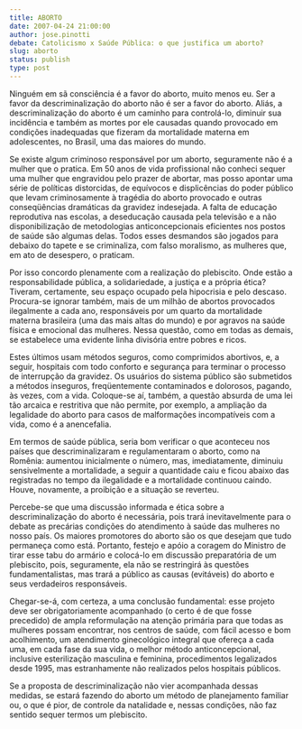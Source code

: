 ```yaml
---
title: ABORTO
date: 2007-04-24 21:00:00
author: jose.pinotti
debate: Catolicismo x Saúde Pública: o que justifica um aborto?
slug: aborto
status: publish 
type: post
---
```


Ninguém em sã consciência é a favor do aborto, muito menos eu. Ser a favor da descriminalização do aborto não é ser a favor do aborto. Aliás, a descriminalização do aborto é um caminho para controlá-lo, diminuir sua incidência e também as mortes por ele causadas quando provocado em condições inadequadas que fizeram da mortalidade materna em adolescentes, no Brasil, uma das maiores do mundo.   
  
Se existe algum criminoso responsável por um aborto, seguramente não é a mulher que o pratica. Em 50 anos de vida profissional não conheci sequer uma mulher que engravidou pelo prazer de abortar, mas posso apontar uma série de políticas distorcidas, de equívocos e displicências do poder público que levam criminosamente à tragédia do aborto provocado e outras conseqüências dramáticas da gravidez indesejada. A falta de educação reprodutiva nas escolas, a deseducação causada pela televisão e a não disponibilização de metodologias anticoncepcionais eficientes nos postos de saúde são algumas delas. Todos esses desmandos são jogados para debaixo do tapete e se criminaliza, com falso moralismo, as mulheres que, em ato de desespero, o praticam.   
  
Por isso concordo plenamente com a realização do plebiscito. Onde estão a responsabilidade pública, a solidariedade, a justiça e a própria ética? Tiveram, certamente, seu espaço ocupado pela hipocrisia e pelo descaso. Procura-se ignorar também, mais de um milhão de abortos provocados ilegalmente a cada ano, responsáveis por um quarto da mortalidade materna brasileira (uma das mais altas do mundo) e por agravos na saúde física e emocional das mulheres. Nessa questão, como em todas as demais, se estabelece uma evidente linha divisória entre pobres e ricos.   
  
Estes últimos usam métodos seguros, como comprimidos abortivos, e, a seguir, hospitais com todo conforto e segurança para terminar o processo de interrupção da gravidez. Os usuários do sistema público são submetidos a métodos inseguros, freqüentemente contaminados e dolorosos, pagando, às vezes, com a vida. Coloque-se aí, também, a questão absurda de uma lei tão arcaica e restritiva que não permite, por exemplo, a ampliação da legalidade do aborto para casos de malformações incompatíveis com a vida, como é a anencefalia.   
  
Em termos de saúde pública, seria bom verificar o que aconteceu nos países que descriminalizaram e regulamentaram o aborto, como na Romênia: aumentou inicialmente o número, mas, imediatamente, diminuiu sensivelmente a mortalidade, a seguir a quantidade caiu e ficou abaixo das registradas no tempo da ilegalidade e a mortalidade continuou caindo. Houve, novamente, a proibição e a situação se reverteu.   
  
Percebe-se que uma discussão informada e ética sobre a descriminalização do aborto é necessária, pois trará inevitavelmente para o debate as precárias condições do atendimento à saúde das mulheres no nosso país. Os maiores promotores do aborto são os que desejam que tudo permaneça como está. Portanto, festejo e apóio a coragem do Ministro de tirar esse tabu do armário e colocá-lo em discussão preparatória de um plebiscito, pois, seguramente, ela não se restringirá às questões fundamentalistas, mas trará a público as causas (evitáveis) do aborto e seus verdadeiros responsáveis.   
  
Chegar-se-á, com certeza, a uma conclusão fundamental: esse projeto deve ser obrigatoriamente acompanhado (o certo é de que fosse precedido) de ampla reformulação na atenção primária para que todas as mulheres possam encontrar, nos centros de saúde, com fácil acesso e bom acolhimento, um atendimento ginecológico integral que ofereça a cada uma, em cada fase da sua vida, o melhor método anticoncepcional, inclusive esterilização masculina e feminina, procedimentos legalizados desde 1995, mas estranhamente não realizados pelos hospitais públicos.   
  
Se a proposta de descriminalização não vier acompanhada dessas medidas, se estará fazendo do aborto um método de planejamento familiar ou, o que é pior, de controle da natalidade e, nessas condições, não faz sentido sequer termos um plebiscito.

